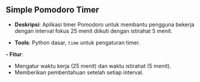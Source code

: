 ## Simple Pomodoro Timer

- **Deskripsi**: Aplikasi timer Pomodoro untuk membantu pengguna bekerja dengan interval fokus 25 menit diikuti dengan istirahat 5 menit.

- **Tools**: Python dasar, `time` untuk pengaturan timer.

**- Fitur**:
- Mengatur waktu kerja (25 menit) dan waktu istirahat (5 menit).
- Memberikan pemberitahuan setelah setiap interval.
